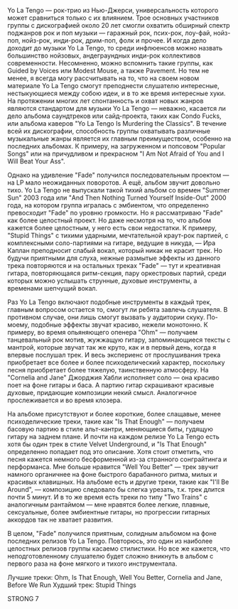Yo La Tengo — рок-трио из Нью-Джерси, универсальность которого может сравниться только с их влиянием. Трое основных участников группы с дискографией около 20 лет смогли охватить обширный спектр поджанров рок и поп музыки — гаражный рок, псих-рок, лоу-фай, нойз-поп, нойз-рок, инди-рок, дрим-поп, фолк и прочее. И когда дело доходит до музыки Yo La Tengo, то среди инфлюенсов можно назвать большинство нойзовых, андеграундных инди-рок коллективов современности. Несомненно, можно вспомнить такие группы, как Guided by Voices или Modest Mouse, а также Pavement. Но тем не менее, я всегда могу рассчитывать на то, что на своем новом материале Yo La Tengo смогут преподнести слушателю интересные, нестыкующиеся между собою идеи, и в то же время интересные хуки. На протяжении многих лет спонтанность и охват новых жанров являются стандартом для музыки Yo La Tengo — неважно, касается ли дело альбома саундтреков или сайд-проекта, таких как Condo Fucks, или альбома каверов "Yo La Tengo Is Murdering the Classics". В течение всей их дискографии, способность группы охватывать различные музыкальные жанры является их главным преимуществом, особенно на последних альбомах. К примеру, на загруженном и попсовом "Popular Songs" или на причудливом и прекрасном "I Am Not Afraid of You and I Will Beat Your Ass".

Однако на удивление "Fade" получился последовательным проектом — на LP мало неожиданных поворотов. А ещё, альбом звучит довольно тихо. Yo La Tengo не выпускали такой тихий альбом со времен "Summer Sun" 2003 года или "And Then Nothing Turned Yourself Inside-Out" 2000 года, на котором группа игралась с эмбиентом, что определенно превосходит "Fade" по уровню громкости. Но я рассматриваю "Fade" как более целостный проект. Но даже несмотря на то, что альбом кажется более целостным, у него есть свои недостатки. К примеру, "Stupid Things" с тихими ударными, мечтательной краут-рок партией, с комплексными соло-партиями на гитаре, ведущие в никуда, — Ира Каплан преподносит слабый вокал, который никак не красит трек. Но будучи приятными для слуха, нежные размытые эффекты из данного трека повторяются и на остальных треках "Fade" — тут и креативная гитара, повторяющаяся ритм-секция, пару оркестровых партий, среди которых можно услышать струнные, духовые инструменты, а временами шепчущий вокал.

Раз Yo La Tengo включают подобные инструменты в каждый трек, главным вопросом остается то, смогут ли ребята завлечь слушателя. В противном случае, они лишь смогут вызвать у аудитории скуку. По-моему, подобные эффекты звучат красиво, нежели монотонно. К примеру, во время опьяняющего опенера "Ohm" — получаем танцевальный рок мотив, жужжащую гитару, запоминающиеся тексты с мантрой, которые звучат так же круто, как и в первый день, когда я впервые послушал трек. И весь экспериенс от прослушивания трека приобретает все более и более психоделический характер, поскольку песня приобретает более тяжелую, таинственную атмосферу. На "Cornelia and Jane" Джорджия Хабли исполняет соло — она красиво поет на фоне гитары и баса. А партию гитар скрашивают красивые духовые, придающие композиции некий смысл. Аналогичное прослеживается и во время клозера.

На альбоме присутствуют и более короткие, более слащавые, менее психоделические треки, такие как "Is That Enough" — получаем басовую партию в стиле альт-кантри, меняющиеся биты, гудящую гитару на заднем плане. И почти на каждом релизе Yo La Tengo есть хотя бы один трек в стиле Velvet Underground, и "Is That Enough" определенно попадает под это описание. Хотя стоит отметить, что песня кажется немного бесформенной из-за странного сонграйтинга и перформанса. Мне больше нравится "Well You Better" — трек звучит намного органичнее на фоне быстрого барабанного ритма, милых и красивых клавишных. На альбоме есть и другие треки, такие как "I'll Be Around", — композицию следовало бы слегка урезать, т.к. трек длится почти 5 минут. И в то же время есть треки по типу "Two Trains" с аналогичным рантаймом — мне нравятся более легкие, плавные, сексуальные, более эмбиентные гитары, но прогрессии гитарных аккордов так не хватает развития.

В целом, "Fade" получился приятным, солидным альбомом на фоне последних релизов Yo La Tengo. Повторюсь, это один из наиболее целостных релизов группы касаемо стилистики. Но все же кажется, что неподготовленному слушателю будет сложно вникнуть в альбом с первого раза на фоне мягкого и тихого инструментала.

Лучшие треки: Ohm, Is That Enough, Well You Better, Cornelia and Jane, Before We Run
Худший трек: Stupid Things

STRONG 7

